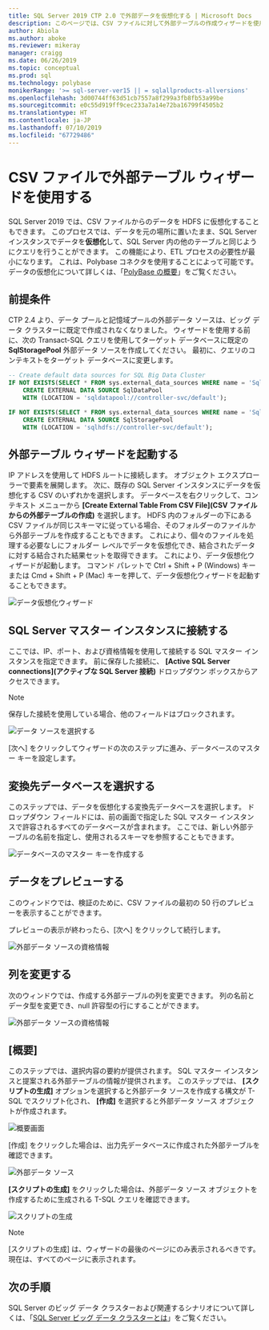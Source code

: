 ```yaml
---
title: SQL Server 2019 CTP 2.0 で外部データを仮想化する | Microsoft Docs
description: このページでは、CSV ファイルに対して外部テーブルの作成ウィザードを使用する詳細な手順を説明します
author: Abiola
ms.author: aboke
ms.reviewer: mikeray
manager: craigg
ms.date: 06/26/2019
ms.topic: conceptual
ms.prod: sql
ms.technology: polybase
monikerRange: '>= sql-server-ver15 || = sqlallproducts-allversions'
ms.openlocfilehash: 3d00744ff63d51cb7557a8f299a3fb8fb53a99be
ms.sourcegitcommit: e0c55d919ff9cec233a7a14e72ba16799f4505b2
ms.translationtype: HT
ms.contentlocale: ja-JP
ms.lasthandoff: 07/10/2019
ms.locfileid: "67729486"
---
```

# <a name="use-the-external-table-wizard-with-csv-files"></a>CSV ファイルで外部テーブル ウィザードを使用する

SQL Server 2019 では、CSV ファイルからのデータを HDFS に仮想化することもできます。  このプロセスでは、データを元の場所に置いたまま、SQL Server インスタンスでデータを**仮想化**して、SQL Server 内の他のテーブルと同じようにクエリを行うことができます。 この機能により、ETL プロセスの必要性が最小になります。 これは、Polybase コネクタを使用することによって可能です。 データの仮想化について詳しくは、「[PolyBase の概要](polybase-guide.md)」をご覧ください。

## <a name="prerequisite"></a>前提条件

CTP 2.4 より、データ プールと記憶域プールの外部データ ソースは、ビッグ データ クラスターに既定で作成されなくなりました。 ウィザードを使用する前に、次の Transact-SQL クエリを使用してターゲット データベースに既定の **SqlStoragePool** 外部データ ソースを作成してください。 最初に、クエリのコンテキストをターゲット データベースに変更します。

```sql
-- Create default data sources for SQL Big Data Cluster
IF NOT EXISTS(SELECT * FROM sys.external_data_sources WHERE name = 'SqlDataPool')
    CREATE EXTERNAL DATA SOURCE SqlDataPool
    WITH (LOCATION = 'sqldatapool://controller-svc/default');

IF NOT EXISTS(SELECT * FROM sys.external_data_sources WHERE name = 'SqlStoragePool')
    CREATE EXTERNAL DATA SOURCE SqlStoragePool
    WITH (LOCATION = 'sqlhdfs://controller-svc/default');
```

## <a name="launch-the-external-table-wizard"></a>外部テーブル ウィザードを起動する

IP アドレスを使用して HDFS ルートに接続します。 オブジェクト エクスプローラーで要素を展開します。 次に、既存の SQL Server インスタンスにデータを仮想化する CSV のいずれかを選択します。 データベースを右クリックして、コンテキスト メニューから **[Create External Table From CSV File]\(CSV ファイルからの外部テーブルの作成\)** を選択します。 HDFS 内のフォルダーの下にある CSV ファイルが同じスキーマに従っている場合、そのフォルダーのファイルから外部テーブルを作成することもできます。 これにより、個々のファイルを処理する必要なしにフォルダー レベルでデータを仮想化でき、結合されたデータに対する結合された結果セットを取得できます。 これにより、データ仮想化ウィザードが起動します。 コマンド パレットで Ctrl + Shift + P (Windows) キーまたは Cmd + Shift + P (Mac) キーを押して、データ仮想化ウィザードを起動することもできます。

![データ仮想化ウィザード](media/data-virtualization/csv-virtualize-data-wizard.png)

## <a name="connect-to-a-sql-server-master-instance"></a>SQL Server マスター インスタンスに接続する

ここでは、IP、ポート、および資格情報を使用して接続する SQL マスター インスタンスを指定できます。 前に保存した接続に、 **[Active SQL Server connections]\(アクティブな SQL Server 接続\)** ドロップダウン ボックスからアクセスできます。 
> [!NOTE]
>保存した接続を使用している場合、他のフィールドはブロックされます。


![データ ソースを選択する](media/data-virtualization/csv-connect-to-master.png)

[次へ] をクリックしてウィザードの次のステップに進み、データベースのマスター キーを設定します。

## <a name="select-destination-database"></a>変換先データベースを選択する

このステップでは、データを仮想化する変換先データベースを選択します。 ドロップダウン フィールドには、前の画面で指定した SQL マスター インスタンスで許容されるすべてのデータベースが含まれます。 ここでは、新しい外部テーブルの名前を指定し、使用されるスキーマを参照することもできます。

![データベースのマスター キーを作成する](media/data-virtualization/csv-select-destination.png)


## <a name="preview-data"></a>データをプレビューする

このウィンドウでは、検証のために、CSV ファイルの最初の 50 行のプレビューを表示することができます。

プレビューの表示が終わったら、[次へ] をクリックして続行します。

![外部データ ソースの資格情報](media/data-virtualization/csv-preview-data.png)

## <a name="modify-columns"></a>列を変更する

次のウィンドウでは、作成する外部テーブルの列を変更できます。 列の名前とデータ型を変更でき、null 許容型の行にすることができます。 

![外部データ ソースの資格情報](media/data-virtualization/csv-modify-columns.png)


## <a name="summary"></a>[概要]

このステップでは、選択内容の要約が提供されます。 SQL マスター インスタンスと提案される外部テーブルの情報が提供されます。 このステップでは、 **[スクリプトの生成]** オプションを選択すると外部データ ソースを作成する構文が T-SQL でスクリプト化され、 **[作成]** を選択すると外部データ ソース オブジェクトが作成されます。

![概要画面](media/data-virtualization/csv-virtualize-data-summary.png)

[作成] をクリックした場合は、出力先データベースに作成された外部テーブルを確認できます。

![外部データ ソース](media/data-virtualization/csv-external-data-sources.png)

**[スクリプトの生成]** をクリックした場合は、外部データ ソース オブジェクトを作成するために生成される T-SQL クエリを確認できます。

![スクリプトの生成](media/data-virtualization/csv-generated-script.png)

> [!NOTE]
> [スクリプトの生成] は、ウィザードの最後のページにのみ表示されるべきです。 現在は、すべてのページに表示されます。

## <a name="next-steps"></a>次の手順

SQL Server のビッグ データ クラスターおよび関連するシナリオについて詳しくは、「[SQL Server ビッグ データ クラスターとは](../../big-data-cluster/big-data-cluster-overview.md)」をご覧ください。
